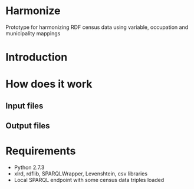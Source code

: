 Harmonize
=========

Prototype for harmonizing RDF census data using variable, occupation and municipality mappings

# Introduction

# How does it work

## Input files

## Output files

# Requirements

* Python 2.7.3
* xlrd, rdflib, SPARQLWrapper, Levenshtein, csv libraries
* Local SPARQL endpoint with some census data triples loaded
